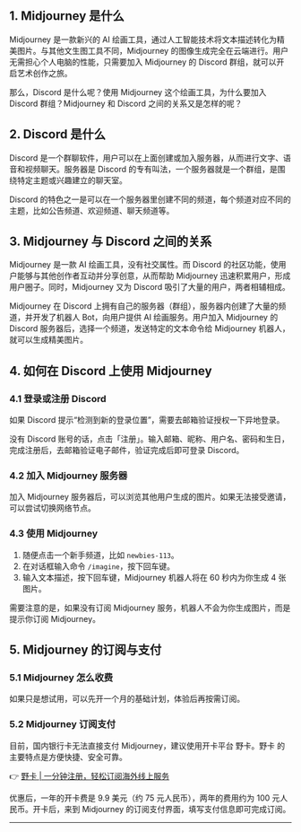 ## 1. Midjourney 是什么

Midjourney 是一款新兴的 AI 绘画工具，通过人工智能技术将文本描述转化为精美图片。与其他文生图工具不同，Midjourney 的图像生成完全在云端进行。用户无需担心个人电脑的性能，只需要加入 Midjourney 的 Discord 群组，就可以开启艺术创作之旅。

那么，Discord 是什么呢？使用 Midjourney 这个绘画工具，为什么要加入 Discord 群组？Midjourney 和 Discord 之间的关系又是怎样的呢？

## 2. Discord 是什么

Discord 是一个群聊软件，用户可以在上面创建或加入服务器，从而进行文字、语音和视频聊天。服务器是 Discord 的专有叫法，一个服务器就是一个群组，是围绕特定主题或兴趣建立的聊天室。

Discord 的特色之一是可以在一个服务器里创建不同的频道，每个频道对应不同的主题，比如公告频道、欢迎频道、聊天频道等。

## 3. Midjourney 与 Discord 之间的关系

Midjourney 是一款 AI 绘画工具，没有社交属性。而 Discord 的社区功能，使用户能够与其他创作者互动并分享创意，从而帮助 Midjourney 迅速积累用户，形成用户圈子。同时，Midjourney 又为 Discord 吸引了大量的用户，两者相辅相成。

Midjourney 在 Discord 上拥有自己的服务器（群组），服务器内创建了大量的频道，并开发了机器人 Bot，向用户提供 AI 绘画服务。用户加入 Midjourney 的 Discord 服务器后，选择一个频道，发送特定的文本命令给 Midjourney 机器人，就可以生成精美图片。

## 4. 如何在 Discord 上使用 Midjourney

### 4.1 登录或注册 Discord

如果 Discord 提示“检测到新的登录位置”，需要去邮箱验证授权一下异地登录。

没有 Discord 账号的话，点击「注册」。输入邮箱、昵称、用户名、密码和生日，完成注册后，去邮箱验证电子邮件，验证完成后即可登录 Discord。

### 4.2 加入 Midjourney 服务器

加入 Midjourney 服务器后，可以浏览其他用户生成的图片。如果无法接受邀请，可以尝试切换网络节点。

### 4.3 使用 Midjourney

1. 随便点击一个新手频道，比如 `newbies-113`。
2. 在对话框输入命令 `/imagine`，按下回车键。
3. 输入文本描述，按下回车键，Midjourney 机器人将在 60 秒内为你生成 4 张图片。

需要注意的是，如果没有订阅 Midjourney 服务，机器人不会为你生成图片，而是提示你订阅 Midjourney。

## 5. Midjourney 的订阅与支付

### 5.1 Midjourney 怎么收费

如果只是想试用，可以先开一个月的基础计划，体验后再按需订阅。

### 5.2 Midjourney 订阅支付

目前，国内银行卡无法直接支付 Midjourney，建议使用开卡平台 野卡。野卡 的主要特点是方便快捷、安全可靠。

👉 [野卡 | 一分钟注册，轻松订阅海外线上服务](https://bit.ly/bewildcard)

优惠后，一年的开卡费是 9.9 美元（约 75 元人民币），两年的费用约为 100 元人民币。开卡后，来到 Midjourney 的订阅支付界面，填写支付信息即可完成订阅。

---